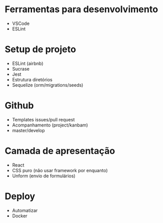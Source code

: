 # Ferramentas para desenvolvimento

- VSCode
- ESLint

# Setup de projeto

- ESLint (airbnb)
- Sucrase
- Jest
- Estrutura diretórios
- Sequelize (orm/migrations/seeds)

# Github

- Templates issues/pull request
- Acompanhamento (project/kanbam)
- master/develop

# Camada de apresentação

- React
- CSS puro (não usar framework por enquanto)
- Unform (envio de formulários)

# Deploy

- Automatizar
- Docker
